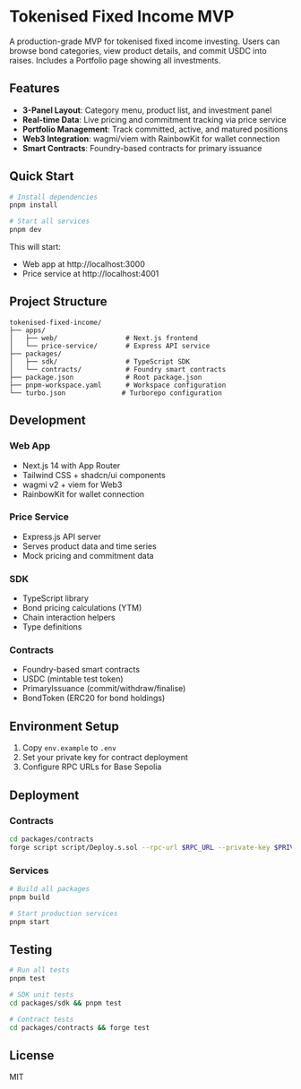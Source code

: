 # Tokenised Fixed Income MVP

A production-grade MVP for tokenised fixed income investing. Users can browse bond categories, view product details, and commit USDC into raises. Includes a Portfolio page showing all investments.

## Features

- **3-Panel Layout**: Category menu, product list, and investment panel
- **Real-time Data**: Live pricing and commitment tracking via price service
- **Portfolio Management**: Track committed, active, and matured positions
- **Web3 Integration**: wagmi/viem with RainbowKit for wallet connection
- **Smart Contracts**: Foundry-based contracts for primary issuance

## Quick Start

```bash
# Install dependencies
pnpm install

# Start all services
pnpm dev
```

This will start:
- Web app at http://localhost:3000
- Price service at http://localhost:4001

## Project Structure

```
tokenised-fixed-income/
├── apps/
│   ├── web/                 # Next.js frontend
│   └── price-service/       # Express API service
├── packages/
│   ├── sdk/                 # TypeScript SDK
│   └── contracts/           # Foundry smart contracts
├── package.json             # Root package.json
├── pnpm-workspace.yaml      # Workspace configuration
└── turbo.json              # Turborepo configuration
```

## Development

### Web App
- Next.js 14 with App Router
- Tailwind CSS + shadcn/ui components
- wagmi v2 + viem for Web3
- RainbowKit for wallet connection

### Price Service
- Express.js API server
- Serves product data and time series
- Mock pricing and commitment data

### SDK
- TypeScript library
- Bond pricing calculations (YTM)
- Chain interaction helpers
- Type definitions

### Contracts
- Foundry-based smart contracts
- USDC (mintable test token)
- PrimaryIssuance (commit/withdraw/finalise)
- BondToken (ERC20 for bond holdings)

## Environment Setup

1. Copy `env.example` to `.env`
2. Set your private key for contract deployment
3. Configure RPC URLs for Base Sepolia

## Deployment

### Contracts
```bash
cd packages/contracts
forge script script/Deploy.s.sol --rpc-url $RPC_URL --private-key $PRIVATE_KEY --broadcast
```

### Services
```bash
# Build all packages
pnpm build

# Start production services
pnpm start
```

## Testing

```bash
# Run all tests
pnpm test

# SDK unit tests
cd packages/sdk && pnpm test

# Contract tests
cd packages/contracts && forge test
```

## License

MIT
